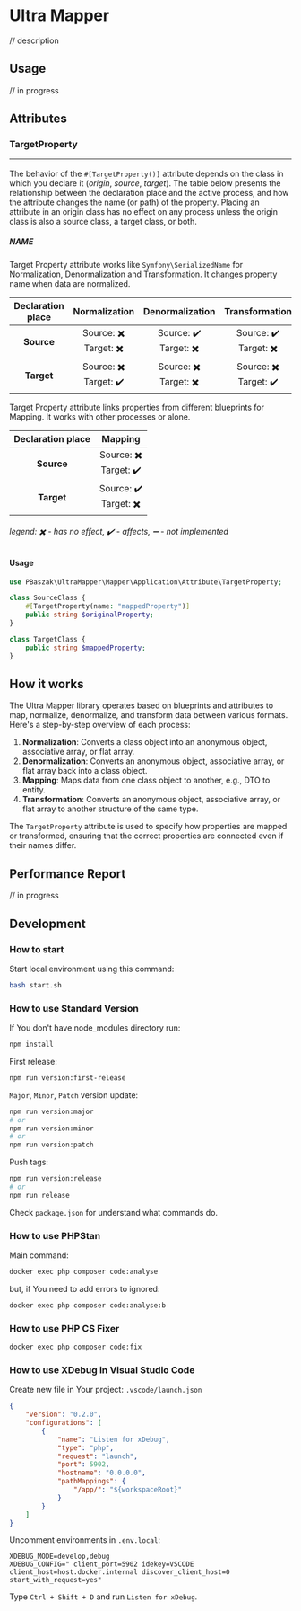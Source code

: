 # Ultra Mapper #

// description

## Usage

// in progress

## Attributes

### TargetProperty<hr>

The behavior of the `#[TargetProperty()]` attribute depends on the class in which you declare it (*origin*, *source*, *target*). The table below presents the relationship between the declaration place and the active process, and how the attribute changes the name (or path) of the property. Placing an attribute in an origin class has no effect on any process unless the origin class is also a source class, a target class, or both.

##### NAME

Target Property attribute works like `Symfony\SerializedName` for Normalization, Denormalization and Transformation. It changes property name when data are normalized.

| Declaration place | Normalization | Denormalization | Transformation |
|:-:|:-:|:-:|:-:|
| **Source** | Source: ✖️<br>Target: ✖️ | Source: ✔️<br>Target: ✖️ | Source: ✔️<br>Target: ✖️ |
| **Target** | Source: ✖️<br>Target: ✔️ | Source: ✖️<br>Target: ✖️ | Source: ✖️<br>Target: ✔️ |

Target Property attribute links properties from different blueprints for Mapping. It works with other processes or alone.

| Declaration place | Mapping |
|:-:|:-:|
| **Source** | Source: ✖️<br>Target: ✔️ |
| **Target** | Source: ✔️<br>Target: ✖️ |


###### legend: ✖️ - *has no effect*, ✔️ - *affects*, ➖ - *not implemented*

#### Usage

```php
use PBaszak\UltraMapper\Mapper\Application\Attribute\TargetProperty;

class SourceClass {
    #[TargetProperty(name: "mappedProperty")]
    public string $originalProperty;
}

class TargetClass {
    public string $mappedProperty;
}
```

## How it works

The Ultra Mapper library operates based on blueprints and attributes to map, normalize, denormalize, and transform data between various formats. Here's a step-by-step overview of each process:

1. **Normalization**: Converts a class object into an anonymous object, associative array, or flat array.
2. **Denormalization**: Converts an anonymous object, associative array, or flat array back into a class object.
3. **Mapping**: Maps data from one class object to another, e.g., DTO to entity.
4. **Transformation**: Converts an anonymous object, associative array, or flat array to another structure of the same type.

The `TargetProperty` attribute is used to specify how properties are mapped or transformed, ensuring that the correct properties are connected even if their names differ.

## Performance Report

// in progress

## Development

### How to start

Start local environment using this command:
```sh
bash start.sh
```

### How to use **Standard Version**

If You don't have node_modules directory run:
```sh
npm install
```

First release:
```sh
npm run version:first-release
```

`Major`, `Minor`, `Patch` version update:
```sh
npm run version:major
# or
npm run version:minor
# or
npm run version:patch
```

Push tags:
```sh
npm run version:release
# or
npm run release
```

Check `package.json` for understand what commands do.

### How to use **PHPStan**

Main command:
```bash
docker exec php composer code:analyse
```
but, if You need to add errors to ignored:
```bash
docker exec php composer code:analyse:b
```

### How to use **PHP CS Fixer**

```bash
docker exec php composer code:fix
```

### How to use **XDebug** in **Visual Studio Code**

Create new file in Your project: `.vscode/launch.json`
```json
{
    "version": "0.2.0",
    "configurations": [
        {
            "name": "Listen for xDebug",
            "type": "php",
            "request": "launch",
            "port": 5902,
            "hostname": "0.0.0.0",
            "pathMappings": {
                "/app/": "${workspaceRoot}"
            }
        }
    ]
}
```

Uncomment environments in `.env.local`:
```env
XDEBUG_MODE=develop,debug
XDEBUG_CONFIG=" client_port=5902 idekey=VSCODE client_host=host.docker.internal discover_client_host=0 start_with_request=yes"
```

Type `Ctrl + Shift + D` and run `Listen for xDebug`.
